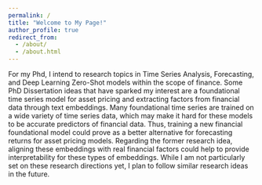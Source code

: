 ```yaml
---
permalink: /
title: "Welcome to My Page!"
author_profile: true
redirect_from: 
  - /about/
  - /about.html
---
```


For my Phd, I intend to research topics in Time Series Analysis, Forecasting, and Deep Learning Zero-Shot models within the scope of finance. Some PhD Dissertation ideas that have sparked my interest are a foundational time series model for asset pricing and extracting factors from financial data through text embeddings. Many foundational time series are trained on a wide variety of time series data, which may make it hard for these models to be accurate predictors of financial data. Thus, training a new financial foundational model could prove as a better alternative for forecasting returns for asset pricing models. Regarding the former research idea, aligning these embeddings with real financial factors could help to provide interpretability for these types of embeddings. While I am not particularly set on these research directions yet, I plan to follow similar research ideas in the future.
